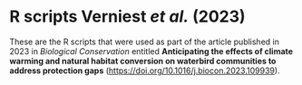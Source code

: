 # R scripts Verniest *et al.* (2023)

These are the R scripts that were used as part of the article published in 2023 in *Biological Conservation* entitled **Anticipating the effects of climate warming and natural habitat conversion on waterbird communities to address protection gaps** (https://doi.org/10.1016/j.biocon.2023.109939).
